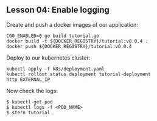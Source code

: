 ## Lesson 04: Enable logging

Create and push a docker images of our application:
```
CGO_ENABLED=0 go build tutorial.go
docker build -t ${DOCKER_REGISTRY}/tutorial:v0.0.4 .
docker push ${DOCKER_REGISTRY}/tutorial:v0.0.4
```

Deploy to our kubernetes cluster:
```
kubectl apply -f k8s/deployment.yaml
kubectl rollout status deployment tutorial-deployment
http EXTERNAL_IP
```

Now check the logs:
```
$ kubectl get pod
$ kubectl logs -f <POD_NAME>
$ stern tutorial
```
